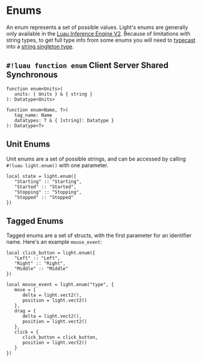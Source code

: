 # Enums

An enum represents a set of possible values. Light's enums are generally only available in the
[Luau Inference Engine V2](https://devforum.roblox.com/t/new-type-solver-beta/3155804). Because of limitations with
string types, to get full type info from some enums you will need to [typecast](https://luau.org/typecheck#type-casts)
into a [string singleton type](https://luau.org/typecheck#singleton-types-aka-literal-types).

## `#!luau function enum` <span class="md-tag md-tag-icon md-tag--client">Client</span> <span class="md-tag md-tag-icon md-tag--server">Server</span> <span class="md-tag md-tag-icon md-tag--shared">Shared</span> <span class="md-tag md-tag-icon md-tag--sync">Synchronous</span>

```luau
function enum<Units>(
   units: { Units } & { string }
): Datatype<Units>
```

```luau
function enum<Name, T>(
   tag_name: Name
   datatypes: T & { [string]: Datatype }
): Datatype<T>
```

## Unit Enums

Unit enums are a set of possible strings, and can be accessed by calling `#!luau light.enum()` with one parameter.

```luau
local state = light.enum({
   "Starting" :: "Starting",
   "Started" :: "Started",
   "Stopping" :: "Stopping",
   "Stopped" :: "Stopped"
})
```

## Tagged Enums

Tagged enums are a set of structs, with the first parameter for an identifier name. Here's an example `mouse_event`:

```luau
local click_button = light.enum({
   "Left" :: "Left",
   "Right" :: "Right",
   "Middle" :: "Middle"
})

local mouse_event = light.enum("type", {
   move = {
      delta = light.vect2(),
      position = light.vect2()
   },
   drag = {
      delta = light.vect2(),
      position = light.vect2()
   },
   click = {
      click_button = click_button,
      position = light.vect2()
   }
})
```
